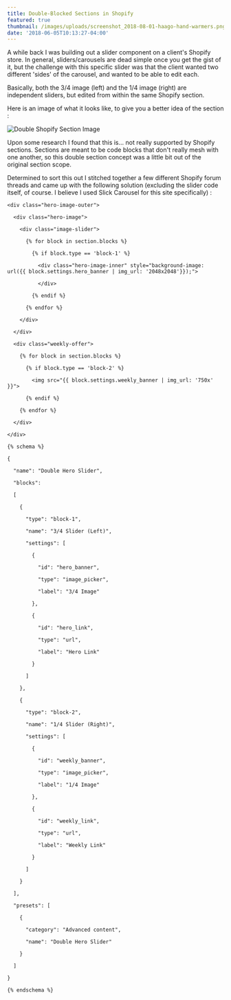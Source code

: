 ```yaml
---
title: Double-Blocked Sections in Shopify
featured: true
thumbnail: /images/uploads/screenshot_2018-08-01-haago-hand-warmers.png
date: '2018-06-05T10:13:27-04:00'
---
```

A while back I was building out a slider component on a client's Shopify store. In general, sliders/carousels are dead simple once you get the gist of it, but the challenge with this specific slider was that the client wanted two different 'sides' of the carousel, and wanted to be able to edit each. 

Basically, both the 3/4 image (left) and the 1/4 image (right) are independent sliders, but edited from within the same Shopify section.

Here is an image of what it looks like, to give you a better idea of the section :

![Double Shopify Section Image](/images/double-block.png)

Upon some research I found that this is... not really supported by Shopify sections. Sections are meant to be code blocks that don't really mesh with one another, so this double section concept was a little bit out of the original section scope. 

Determined to sort this out I stitched together a few different Shopify forum threads and came up with the following solution (excluding the slider code itself, of course. I believe I used Slick Carousel for this site specifically) :

`<div class="hero-image-outer">`

`  <div class="hero-image">`



`    <div class="image-slider">`

`      {% for block in section.blocks %}`

`        {% if block.type == 'block-1' %}`

`          <div class="hero-image-inner" style="background-image: url({{ block.settings.hero_banner | img_url: '2048x2048'}});">`

`          </div>`

`        {% endif %}`

`      {% endfor %}`

`    </div>`



`  </div>`

`  <div class="weekly-offer">`

`    {% for block in section.blocks %}`

`      {% if block.type == 'block-2' %}`

`        <img src="{{ block.settings.weekly_banner | img_url: '750x' }}">`

`      {% endif %}`

`    {% endfor %}`

`  </div>`

`</div>`



`{% schema %}`

`{`

`  "name": "Double Hero Slider",`

`  "blocks":`

`  [`

`    {`

`      "type": "block-1",`

`      "name": "3/4 Slider (Left)",`

`      "settings": [`

`        {`

`          "id": "hero_banner",`

`          "type": "image_picker",`

`          "label": "3/4 Image"`

`        },`

`        {`

`          "id": "hero_link",`

`          "type": "url",`

`          "label": "Hero Link"`

`        }`

`      ]`

`    },`

`    {`

`      "type": "block-2",`

`      "name": "1/4 Slider (Right)",`

`      "settings": [`

`        {`

`          "id": "weekly_banner",`

`          "type": "image_picker",`

`          "label": "1/4 Image"`

`        },`

`        {`

`          "id": "weekly_link",`

`          "type": "url",`

`          "label": "Weekly Link"`

`        }`

`      ]`

`    }`

`  ],`

`  "presets": [`

`    {`

`      "category": "Advanced content",`

`      "name": "Double Hero Slider"`

`    }`

`  ]`

`}`

`{% endschema %}`
